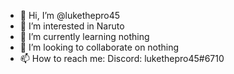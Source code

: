 - 👋 Hi, I’m @lukethepro45
- 👀 I’m interested in Naruto
- 🌱 I’m currently learning nothing
- 💞️ I’m looking to collaborate on nothing
- 📫 How to reach me: Discord: lukethepro45#6710

<!---
lukethepro45/lukethepro45 is a ✨ special ✨ repository because its `README.md` (this file) appears on your GitHub profile.
You can click the Preview link to take a look at your changes.
--->
